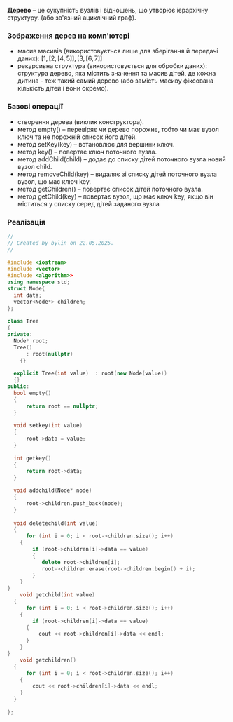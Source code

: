 **Дерево** – це сукупність вузлів і відношень, що утворює ієрархічну структуру. (або зв'язний ациклічний граф).
### Зображення дерев на комп'ютері
- масив масивів (використовується лише для зберігання й передачі даних):
  $[1, [2, [4, 5]], [3, [6, 7]]$
- рекурсивна структура (використовується для обробки даних): структура дерево, яка містить значення та масив дітей, де кожна дитина - теж такий самий дерево (або замість масиву фіксована кількість дітей і вони окремо).

### Базові операції
- створення дерева (виклик конструктора).
- метод empty() – перевіряє чи дерево порожнє, тобто чи має вузол ключ та не порожній список його дітей.
- метод setKey(key) – встановлює для вершини ключ.
- метод key() – повертає ключ поточного вузла.
- метод addChild(child) – додає до списку дітей поточного вузла новий вузол child.
- метод removeChild(key) – видаляє зі списку дітей поточного вузла вузол, що має ключ key.
- метод getChildren() – повертає список дітей поточного вузла.
- метод getChild(key) – повертає вузол, що має ключ key, якщо він міститься у списку серед дітей заданого вузла
### Реалізація
```c++
//  
// Created by bylin on 22.05.2025.  
//  
  
#include <iostream>  
#include <vector>  
#include <algorithm>>  
using namespace std;  
struct Node{  
  int data;  
  vector<Node*> children;  
};  
  
class Tree  
{  
private:  
  Node* root;  
  Tree()  
      : root(nullptr)       
    {}  
  
  explicit Tree(int value)  : root(new Node(value))  
  {}  
public:  
  bool empty()  
  {    
	  return root == nullptr;  
  } 
   
  void setkey(int value)  
  {    
	  root->data = value;  
  } 
   
  int getkey()  
  {    
	  return root->data;  
  }  

  void addchild(Node* node)  
  {    
	  root->children.push_back(node);  
  } 
   
  void deletechild(int value)  
  {    
	  for (int i = 0; i < root->children.size(); i++)  
    {      
	    if (root->children[i]->data == value)  
        {  
	       delete root->children[i];  
		   root->children.erase(root->children.begin() + i);  
	    }    
    }  
}  
	void getchild(int value)  
  {    
	  for (int i = 0; i < root->children.size(); i++)  
    {      
	    if (root->children[i]->data == value)  
      {        
	      cout << root->children[i]->data << endl;  
      }    
    }  
}  
	void getchildren()  
  {    
	  for (int i = 0; i < root->children.size(); i++)  
    {      
	    cout << root->children[i]->data << endl;  
    }  
  }  
  
};
```
